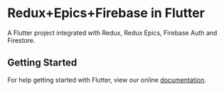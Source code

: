 # Redux+Epics+Firebase in Flutter

A Flutter project integrated with Redux, Redux Epics, Firebase Auth and Firestore.

## Getting Started

For help getting started with Flutter, view our online
[documentation](https://flutter.io/).
